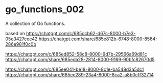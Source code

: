 # go_functions_002

A collection of Go functions.

based on https://chatgpt.com/c/685dcb62-d67c-8000-b7e3-05e3427cee42 https://chatgpt.com/share/685e812b-6748-8000-8564-286e981f0c0b

https://chatgpt.com/c/685ed852-58c8-8000-9d7b-29566a69d81c https://chatgpt.com/share/685eda28-2814-8000-9169-90bfc82670d5.

https://chatgpt.com/c/685ee041-be18-8000-8c1e-ba548d3a5dc1 https://chatgpt.com/share/685ee289-23a4-8000-8ca2-a8b0cff32714